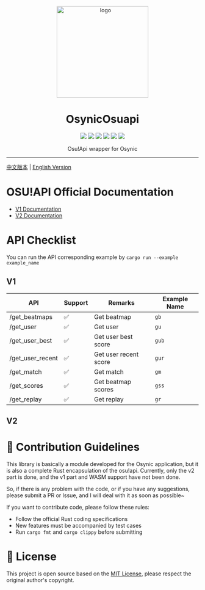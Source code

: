 <!-- markdownlint-disable MD033 MD041 MD045 -->
<p align="center" dir="auto">
    <img style="height:240px;width:240px" src="https://s2.loli.net/2025/03/10/GSsjOcHqdtBkyu9.png" alt="logo"/>
</p>

<h1 align="center" tabindex="-1" class="heading-element" dir="auto">OsynicOsuapi</h1>

<p align="center">
  <a href="https://www.rust-lang.org/" target="_blank"><img src="https://img.shields.io/badge/Rust-1.85%2B-blue"/></a>
  <a href="https://crates.io/crates/osynic_osuapi" target="_blank"><img src="https://img.shields.io/crates/v/osynic_osuapi"/></a>
  <a href="https://docs.rs/osynic_osuapi" target="_blank"><img src="https://img.shields.io/docsrs/osynic_osuapi/0.1.0"/></a>
  <a href="https://github.com/osynicite/osynic_osuapi" target="_blank"><img src="https://img.shields.io/badge/License-MIT-green.svg"/></a>
  <a href="https://discord.gg/JWyvc6M5" target="_blank"><img src="https://img.shields.io/badge/chat-discord-7289da.svg"/></a>
  <a href="https://github.com/osynicite" target="_blank"><img src="https://img.shields.io/badge/buy%20me-a%20coffee-orange.svg?style=flat-square"/></a>

</p>

<p align="center">
    Osu!Api wrapper for Osynic
</p>

<hr />

[中文版本](README.md) | [English Version](README_EN.md)

# OSU!API Official Documentation

- [V1 Documentation](https://github.com/ppy/osu-api/wiki)
- [V2 Documentation](https://osu.ppy.sh/docs/index.html)

# API Checklist

You can run the API corresponding example by `cargo run --example example_name`

## V1

|API|Support|Remarks|Example Name|
|---|---|---|---|
|/get_beatmaps|✅|Get beatmap|`gb`|
|/get_user|✅|Get user|`gu`|
|/get_user_best|✅|Get user best score|`gub`|
|/get_user_recent|✅|Get user recent score|`gur`|
|/get_match|✅|Get match|`gm`|
|/get_scores|✅|Get beatmap scores|`gss`|
|/get_replay|✅|Get replay|`gr`|

## V2

# 🤝 Contribution Guidelines

This library is basically a module developed for the Osynic application, but it is also a complete Rust encapsulation of the osu!api. Currently, only the v2 part is done, and the v1 part and WASM support have not been done.

So, if there is any problem with the code, or if you have any suggestions, please submit a PR or Issue, and I will deal with it as soon as possible~

If you want to contribute code, please follow these rules:

- Follow the official Rust coding specifications
- New features must be accompanied by test cases
- Run `cargo fmt` and `cargo clippy` before submitting

# 📜 License

This project is open source based on the [MIT License](LICENSE), please respect the original author's copyright.
